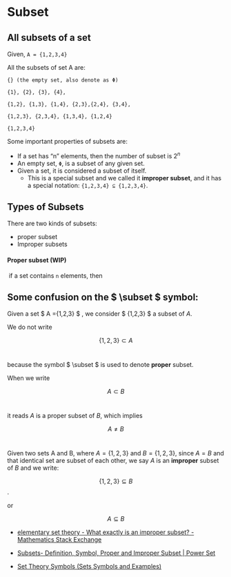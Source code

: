 # Subset



## All subsets of a set

Given, `A = {1,2,3,4}`

All the subsets of set A are:

``` 
{} (the empty set, also denote as Φ)

{1}, {2}, {3}, {4},

{1,2}, {1,3}, {1,4}, {2,3},{2,4}, {3,4},

{1,2,3}, {2,3,4}, {1,3,4}, {1,2,4}

{1,2,3,4}
```



Some important properties of subsets are: 

- If a set has “n” elements, then the number of subset is $2^n$
- An empty set, `Φ`, is a subset of any given set.
- Given a set, it is considered a subset of itself.
  - This is a special subset and we called it **improper subset**, and it has a special notation: `{1,2,3,4} ⊆ {1,2,3,4}`.



## Types of Subsets

There are two kinds of subsets: 

- proper subset
- Improper subsets

#### Proper subset (WIP)

​	if a set contains `n` elements, then 



## Some confusion on the $ \subset $ symbol:

Given a set  $ A =\{1,2,3\} $​ ,  we consider $ \{1,2,3\} $​ a subset of $A$​.  

We do not write

$$\{1,2,3\} \subset A$$​ 

because the symbol $ \subset $​ is used to denote **proper** subset.  

When we write 

$$A \subset B$$​

it reads $A$​ is a proper subset of $B$​,  which implies 

$$A \neq B$$​  

Given two sets A and B, where $A =\{1,2,3\}$  and  $B =\{1,2,3\}$,  since $A = B$  and that identical set are subset of each other,  we say $A$ is an **improper** subset of $B$  and we write:

$$\{1,2,3\} \subseteq B $$​.

or 

$$A \subseteq B $$ 





- [elementary set theory - What exactly is an improper subset? - Mathematics Stack Exchange](https://math.stackexchange.com/questions/2370884/what-exactly-is-an-improper-subset) 

- [Subsets- Definition, Symbol, Proper and Improper Subset | Power Set](https://byjus.com/maths/subsets/)
-  [Set Theory Symbols (Sets Symbols and Examples)](https://byjus.com/maths/set-theory-symbols/) 
